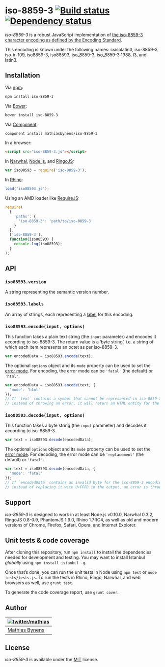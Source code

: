 # iso-8859-3 [![Build status](https://travis-ci.org/mathiasbynens/iso-8859-3.svg?branch=master)](https://travis-ci.org/mathiasbynens/iso-8859-3) [![Dependency status](https://gemnasium.com/mathiasbynens/iso-8859-3.svg)](https://gemnasium.com/mathiasbynens/iso-8859-3)

_iso-8859-3_ is a robust JavaScript implementation of [the iso-8859-3 character encoding as defined by the Encoding Standard](http://encoding.spec.whatwg.org/#iso-8859-3).

This encoding is known under the following names: csisolatin3, iso-8859-3, iso-ir-109, iso8859-3, iso88593, iso_8859-3, iso_8859-3:1988, l3, and latin3.

## Installation

Via [npm](http://npmjs.org/):

```bash
npm install iso-8859-3
```

Via [Bower](http://bower.io/):

```bash
bower install iso-8859-3
```

Via [Component](https://github.com/component/component):

```bash
component install mathiasbynens/iso-8859-3
```

In a browser:

```html
<script src="iso-8859-3.js"></script>
```

In [Narwhal](http://narwhaljs.org/), [Node.js](http://nodejs.org/), and [RingoJS](http://ringojs.org/):

```js
var iso88593 = require('iso-8859-3');
```

In [Rhino](http://www.mozilla.org/rhino/):

```js
load('iso88593.js');
```

Using an AMD loader like [RequireJS](http://requirejs.org/):

```js
require(
  {
    'paths': {
      'iso-8859-3': 'path/to/iso-8859-3'
    }
  },
  ['iso-8859-3'],
  function(iso88593) {
    console.log(iso88593);
  }
);
```

## API

### `iso88593.version`

A string representing the semantic version number.

### `iso88593.labels`

An array of strings, each representing a [label](http://encoding.spec.whatwg.org/#label) for this encoding.

### `iso88593.encode(input, options)`

This function takes a plain text string (the `input` parameter) and encodes it according to iso-8859-3. The return value is a ‘byte string’, i.e. a string of which each item represents an octet as per iso-8859-3.

```js
var encodedData = iso88593.encode(text);
```

The optional `options` object and its `mode` property can be used to set the [error mode](http://encoding.spec.whatwg.org/#error-mode). For encoding, the error mode can be `'fatal'` (the default) or `'html'`.

```js
var encodedData = iso88593.encode(text, {
  'mode': 'html'
});
// If `text` contains a symbol that cannot be represented in iso-8859-3,
// instead of throwing an error, it will return an HTML entity for the symbol.
```

### `iso88593.decode(input, options)`

This function takes a byte string (the `input` parameter) and decodes it according to iso-8859-3.

```js
var text = iso88593.decode(encodedData);
```

The optional `options` object and its `mode` property can be used to set the [error mode](http://encoding.spec.whatwg.org/#error-mode). For decoding, the error mode can be `'replacement'` (the default) or `'fatal'`.

```js
var text = iso88593.decode(encodedData, {
  'mode': 'fatal'
});
// If `encodedData` contains an invalid byte for the iso-8859-3 encoding,
// instead of replacing it with U+FFFD in the output, an error is thrown.
```

## Support

_iso-8859-3_ is designed to work in at least Node.js v0.10.0, Narwhal 0.3.2, RingoJS 0.8-0.9, PhantomJS 1.9.0, Rhino 1.7RC4, as well as old and modern versions of Chrome, Firefox, Safari, Opera, and Internet Explorer.

## Unit tests & code coverage

After cloning this repository, run `npm install` to install the dependencies needed for development and testing. You may want to install Istanbul _globally_ using `npm install istanbul -g`.

Once that’s done, you can run the unit tests in Node using `npm test` or `node tests/tests.js`. To run the tests in Rhino, Ringo, Narwhal, and web browsers as well, use `grunt test`.

To generate the code coverage report, use `grunt cover`.

## Author

| [![twitter/mathias](https://gravatar.com/avatar/24e08a9ea84deb17ae121074d0f17125?s=70)](https://twitter.com/mathias "Follow @mathias on Twitter") |
|---|
| [Mathias Bynens](http://mathiasbynens.be/) |

## License

_iso-8859-3_ is available under the [MIT](http://mths.be/mit) license.
